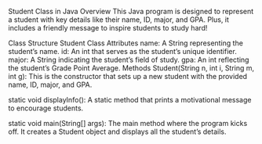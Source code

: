 Student Class in Java
Overview
This Java program is designed to represent a student with key details like their name, ID, major, and GPA. Plus, it includes a friendly message to inspire students to study hard!

Class Structure
Student Class
Attributes
name: A String representing the student’s name.
id: An int that serves as the student’s unique identifier.
major: A String indicating the student’s field of study.
gpa: An int reflecting the student’s Grade Point Average.
Methods
Student(String n, int i, String m, int g): This is the constructor that sets up a new student with the provided name, ID, major, and GPA.

static void displayInfo(): A static method that prints a motivational message to encourage students.

static void main(String[] args): The main method where the program kicks off. It creates a Student object and displays all the student’s details.
